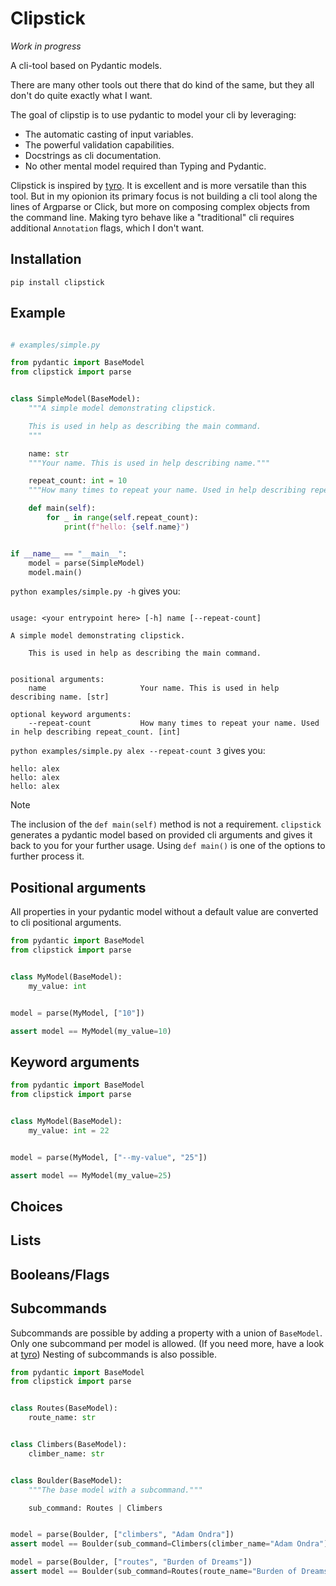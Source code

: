 # Clipstick

*Work in progress*

A cli-tool based on Pydantic models.

There are many other tools out there that do kind of the same, 
but they all don't do quite exactly what I want.

The goal of clipstip is to use pydantic to model your cli by leveraging:

- The automatic casting of input variables.
- The powerful validation capabilities.
- Docstrings as cli documentation.
- No other mental model required than Typing and Pydantic.

Clipstick is inspired by [tyro](https://brentyi.github.io/tyro/). It is excellent and is more versatile than this tool. But in my opionion its primary focus is not building a cli tool along the lines of Argparse or Click, but more on composing complex objects from the command line. Making tyro behave like a "traditional" cli requires additional `Annotation` flags, which I don't want.


## Installation

`pip install clipstick`


## Example

<!-- [[[cog
import cog
contents = open("examples/simple.py").read() 

cog.outl("```python")
cog.outl("")
cog.out(contents)
cog.outl("```")
]]]> -->
```python

# examples/simple.py

from pydantic import BaseModel
from clipstick import parse


class SimpleModel(BaseModel):
    """A simple model demonstrating clipstick.

    This is used in help as describing the main command.
    """

    name: str
    """Your name. This is used in help describing name."""

    repeat_count: int = 10
    """How many times to repeat your name. Used in help describing repeat_count."""

    def main(self):
        for _ in range(self.repeat_count):
            print(f"hello: {self.name}")


if __name__ == "__main__":
    model = parse(SimpleModel)
    model.main()
```
<!-- [[[end]]] -->


`python examples/simple.py -h` gives you:
<!-- [[[cog
import cog
import subprocess

result = subprocess.run(['python','examples/simple.py','-h'], check=True, stdout=subprocess.PIPE)
cog.outl("```")
cog.out(result.stdout.decode('utf-8'))
cog.outl("```")
]]]> -->
```

usage: <your entrypoint here> [-h] name [--repeat-count]

A simple model demonstrating clipstick.

    This is used in help as describing the main command.
    

positional arguments:
    name                     Your name. This is used in help describing name. [str]

optional keyword arguments:
    --repeat-count           How many times to repeat your name. Used in help describing repeat_count. [int]
```
<!-- [[[end]]] -->

`python examples/simple.py alex --repeat-count 3` gives you:
<!-- [[[cog
import cog
import subprocess

result = subprocess.run(['python','examples/simple.py','alex','--repeat-count','3'],capture_output=True)
cog.outl("```")
cog.out(result.stdout.decode('utf-8'))
cog.outl("```")
]]]> -->
```
hello: alex
hello: alex
hello: alex
```
<!-- [[[end]]] -->

> [!NOTE]
> The inclusion of the `def main(self)` method is not a requirement. `clipstick` generates a pydantic model based on provided cli arguments and gives it back to you for your further usage. Using `def main()` is one of the options to further process it.


## Positional arguments

All properties in your pydantic model without a default value
are converted to cli positional arguments.


<!-- [[[cog
import cog
file="docs/source/positional_arg.py"

contents = open(file).read() 

cog.outl("```python")
cog.outl(contents)
cog.outl("```")
]]]> -->
```python
from pydantic import BaseModel
from clipstick import parse


class MyModel(BaseModel):
    my_value: int


model = parse(MyModel, ["10"])

assert model == MyModel(my_value=10)

```
<!-- [[[end]]] -->


## Keyword arguments

<!-- [[[cog
import cog
file="docs/source/keyword_arg.py"

contents = open(file).read() 

cog.outl("```python")
cog.outl(contents)
cog.outl("```")
]]]> -->
```python
from pydantic import BaseModel
from clipstick import parse


class MyModel(BaseModel):
    my_value: int = 22


model = parse(MyModel, ["--my-value", "25"])

assert model == MyModel(my_value=25)

```
<!-- [[[end]]] -->

## Choices

## Lists

## Booleans/Flags

## Subcommands

Subcommands are possible by adding a property with a union of `BaseModel`.
Only one subcommand per model is allowed. (If you need more, have a look at [tyro](https://brentyi.github.io/tyro/))
Nesting of subcommands is also possible.

<!-- [[[cog
import cog
file="docs/source/subcommand_arg.py"

contents = open(file).read() 

cog.outl("```python")
cog.outl(contents)
cog.outl("```")
]]]> -->
```python
from pydantic import BaseModel
from clipstick import parse


class Routes(BaseModel):
    route_name: str


class Climbers(BaseModel):
    climber_name: str


class Boulder(BaseModel):
    """The base model with a subcommand."""

    sub_command: Routes | Climbers


model = parse(Boulder, ["climbers", "Adam Ondra"])
assert model == Boulder(sub_command=Climbers(climber_name="Adam Ondra"))

model = parse(Boulder, ["routes", "Burden of Dreams"])
assert model == Boulder(sub_command=Routes(route_name="Burden of Dreams"))

```
<!-- [[[end]]] -->
